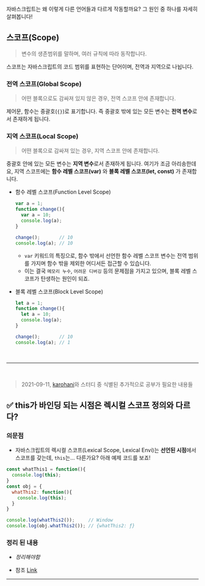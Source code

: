 자바스크립트는 왜 이렇게 다른 언어들과 다르게 작동할까요? 그 원인 중 하나를 자세히 살펴봅니다!

## 스코프(Scope)
> 변수의 생존범위를 말하며, 여러 규칙에 따라 동작합니다.

스코프는 자바스크립트의 코드 범위를 표현하는 단어이며, 전역과 지역으로 나뉩니다.

### 전역 스코프(Global Scope)
> 어떤 블록으로도 감싸져 있지 않은 경우, 전역 스코프 안에 존재합니다.

제어문, 함수는 중괄호(`{}`)로 표기합니다. 즉 중괄호 밖에 있는 모든 변수는 **전역 변수**로서 존재하게 됩니다.

### 지역 스코프(Local Scope)
> 어떤 블록으로 감싸져 있는 경우, 지역 스코프 안에 존재합니다.

중괄호 안에 있는 모든 변수는 **지역 변수**로서 존재하게 됩니다. 여기가 조금 아리송한데요, 지역 스코프에는 **함수 레벨 스코프(var)** 와 **블록 레벨 스코프(let, const)** 가 존재합니다.

- 함수 레벨 스코프(Function Level Scope)
    ```js
    var a = 1;
    function change(){
      var a = 10;
      console.log(a);
    }

    change();       // 10
    console.log(a); // 10
    ```
    - `var` 키워드의 특징으로, 함수 밖에서 선언한 함수 레벨 스코프 변수는 전역 범위를 가지며 함수 밖을 제외한 어디서든 접근할 수 있습니다.
    - 이는 결국 `메모리 누수`, `어려운 디버깅` 등의 문제점을 가지고 있으며, 블록 레벨 스코프가 탄생하는 원인이 되죠.

- 블록 레벨 스코프(Block Level Scope)
    ```js
    let a = 1;
    function change(){
      let a = 10;
      console.log(a);
    }

    change();       // 10
    console.log(a); // 1
    ```

<br>
<hr>
<br>

> 2021-09-11, <a href="https://github.com/karohani">karohani</a>와 스터디 중 식별된 추가적으로 공부가 필요한 내용들

## :white_check_mark: this가 바인딩 되는 시점은 렉시컬 스코프 정의와 다르다?
### 의문점
- 자바스크립트의 렉시컬 스코프(Lexical Scope, Lexical Envi)는 **선언된 시점**에서 스코프를 갖는데, `this`는... 다른가요? 아래 예제 코드를 보죠!

```js
const whatThis1 = function(){
  console.log(this);
}
const obj = {
  whatThis2: function(){
    console.log(this);
  }
}

console.log(whatThis2());     // Window
console.log(obj.whatThis2()); // {whatThis2: ƒ}
```

### 정리 된 내용
- *정리해야함*

- 참조 [Link](https://velog.io/@woobuntu/%EC%8B%A4%ED%96%89-%EC%BB%A8%ED%85%8D%EC%8A%A4%ED%8A%B8%EB%A0%89%EC%8B%9C%EC%BB%AC-%ED%99%98%EA%B2%BD%EA%B3%BC-this)

<hr>
<br>